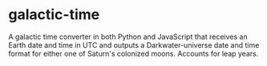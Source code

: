 # galactic-time
A galactic time converter in both Python and JavaScript that receives an Earth date and time in UTC and outputs a Darkwater-universe date and time format for either one of Saturn's colonized moons. Accounts for leap years.
